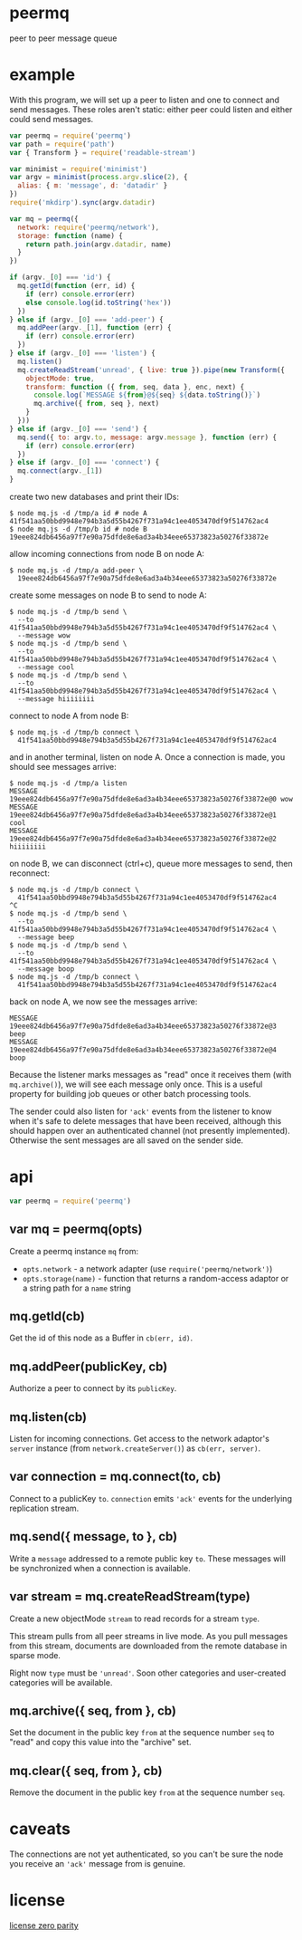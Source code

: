 # peermq

peer to peer message queue

# example

With this program, we will set up a peer to listen and one to connect and send
messages. These roles aren't static: either peer could listen and either could
send messages.

``` js
var peermq = require('peermq')
var path = require('path')
var { Transform } = require('readable-stream')

var minimist = require('minimist')
var argv = minimist(process.argv.slice(2), {
  alias: { m: 'message', d: 'datadir' }
})
require('mkdirp').sync(argv.datadir)

var mq = peermq({
  network: require('peermq/network'),
  storage: function (name) {
    return path.join(argv.datadir, name)
  }
})

if (argv._[0] === 'id') {
  mq.getId(function (err, id) {
    if (err) console.error(err)
    else console.log(id.toString('hex'))
  })
} else if (argv._[0] === 'add-peer') {
  mq.addPeer(argv._[1], function (err) {
    if (err) console.error(err)
  })
} else if (argv._[0] === 'listen') {
  mq.listen()
  mq.createReadStream('unread', { live: true }).pipe(new Transform({
    objectMode: true,
    transform: function ({ from, seq, data }, enc, next) {
      console.log(`MESSAGE ${from}@${seq} ${data.toString()}`)
      mq.archive({ from, seq }, next)
    }
  }))
} else if (argv._[0] === 'send') {
  mq.send({ to: argv.to, message: argv.message }, function (err) {
    if (err) console.error(err)
  })
} else if (argv._[0] === 'connect') {
  mq.connect(argv._[1])
}
```

create two new databases and print their IDs:

```
$ node mq.js -d /tmp/a id # node A
41f541aa50bbd9948e794b3a5d55b4267f731a94c1ee4053470df9f514762ac4
$ node mq.js -d /tmp/b id # node B
19eee824db6456a97f7e90a75dfde8e6ad3a4b34eee65373823a50276f33872e
```

allow incoming connections from node B on node A:

```
$ node mq.js -d /tmp/a add-peer \
  19eee824db6456a97f7e90a75dfde8e6ad3a4b34eee65373823a50276f33872e
```

create some messages on node B to send to node A:

```
$ node mq.js -d /tmp/b send \
  --to 41f541aa50bbd9948e794b3a5d55b4267f731a94c1ee4053470df9f514762ac4 \
  --message wow
$ node mq.js -d /tmp/b send \
  --to 41f541aa50bbd9948e794b3a5d55b4267f731a94c1ee4053470df9f514762ac4 \
  --message cool
$ node mq.js -d /tmp/b send \
  --to 41f541aa50bbd9948e794b3a5d55b4267f731a94c1ee4053470df9f514762ac4 \
  --message hiiiiiiii
```

connect to node A from node B:

```
$ node mq.js -d /tmp/b connect \
  41f541aa50bbd9948e794b3a5d55b4267f731a94c1ee4053470df9f514762ac4
```

and in another terminal, listen on node A. Once a connection is made, you should
see messages arrive:

```
$ node mq.js -d /tmp/a listen
MESSAGE 19eee824db6456a97f7e90a75dfde8e6ad3a4b34eee65373823a50276f33872e@0 wow
MESSAGE 19eee824db6456a97f7e90a75dfde8e6ad3a4b34eee65373823a50276f33872e@1 cool
MESSAGE 19eee824db6456a97f7e90a75dfde8e6ad3a4b34eee65373823a50276f33872e@2 hiiiiiiii
```

on node B, we can disconnect (ctrl+c), queue more messages to send, then
reconnect:

```
$ node mq.js -d /tmp/b connect \
  41f541aa50bbd9948e794b3a5d55b4267f731a94c1ee4053470df9f514762ac4
^C
$ node mq.js -d /tmp/b send \
  --to 41f541aa50bbd9948e794b3a5d55b4267f731a94c1ee4053470df9f514762ac4 \
  --message beep
$ node mq.js -d /tmp/b send \
  --to 41f541aa50bbd9948e794b3a5d55b4267f731a94c1ee4053470df9f514762ac4 \
  --message boop
$ node mq.js -d /tmp/b connect \
  41f541aa50bbd9948e794b3a5d55b4267f731a94c1ee4053470df9f514762ac4
```

back on node A, we now see the messages arrive:

```
MESSAGE 19eee824db6456a97f7e90a75dfde8e6ad3a4b34eee65373823a50276f33872e@3 beep
MESSAGE 19eee824db6456a97f7e90a75dfde8e6ad3a4b34eee65373823a50276f33872e@4 boop
```

Because the listener marks messages as "read" once it receives them (with
`mq.archive()`), we will see each message only once. This is a useful property
for building job queues or other batch processing tools.

The sender could also listen for `'ack'` events from the listener to know when
it's safe to delete messages that have been received, although this should
happen over an authenticated channel (not presently implemented). Otherwise the
sent messages are all saved on the sender side.

# api

``` js
var peermq = require('peermq')
```

## var mq = peermq(opts)

Create a peermq instance `mq` from:

* `opts.network` - a network adapter (use `require('peermq/network')`)
* `opts.storage(name)` - function that returns a random-access adaptor or a
  string path for a `name` string

## mq.getId(cb)

Get the id of this node as a Buffer in `cb(err, id)`.

## mq.addPeer(publicKey, cb)

Authorize a peer to connect by its `publicKey`.

## mq.listen(cb)

Listen for incoming connections. Get access to the network adaptor's `server`
instance (from `network.createServer()`) as `cb(err, server)`.

## var connection = mq.connect(to, cb)

Connect to a publicKey `to`. `connection` emits `'ack'` events for the
underlying replication stream.

## mq.send({ message, to }, cb)

Write a `message` addressed to a remote public key `to`. These messages will be
synchronized when a connection is available.

## var stream = mq.createReadStream(type)

Create a new objectMode `stream` to read records for a stream `type`.

This stream pulls from all peer streams in live mode. As you pull messages from
this stream, documents are downloaded from the remote database in sparse mode.

Right now `type` must be `'unread'`. Soon other categories and user-created
categories will be available.

## mq.archive({ seq, from }, cb)

Set the document in the public key `from` at the sequence number `seq` to
"read" and copy this value into the "archive" set.

## mq.clear({ seq, from }, cb)

Remove the document in the public key `from` at the sequence number `seq`.

# caveats

The connections are not yet authenticated, so you can't be sure the node you
receive an `'ack'` message from is genuine.

# license

[license zero parity](https://licensezero.com/licenses/parity)
